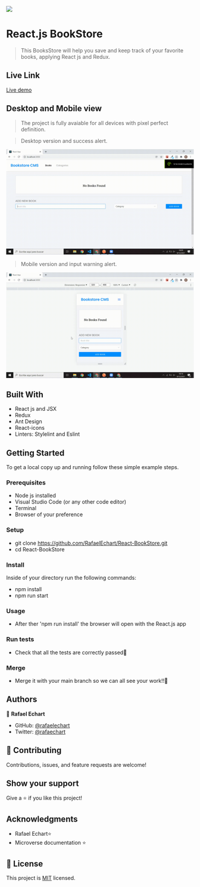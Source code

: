 ![](https://img.shields.io/badge/Microverse-blueviolet)

# React.js BookStore

> This BooksStore will help you save and keep track of your favorite books, applying React js and Redux.

## Live Link

[Live demo](https://rafaelechart.github.io/React-BookStore/build)

## Desktop and Mobile view

> The project is fully avaiable for all devices with pixel perfect definition. 

> Desktop version and success alert.

![screenshot](./src/README/desktopView.gif)

> Mobile version and input warning alert.

![screenshot](./src/README/mobileView.gif)



## Built With

- React js and JSX
- Redux
- Ant Design
- React-icons
- Linters: Stylelint and Eslint


## Getting Started

To get a local copy up and running follow these simple example steps.

### Prerequisites

- Node js installed
- Visual Studio Code (or any other code editor)
- Terminal
- Browser of your preference

### Setup

- git clone https://github.com/RafaelEchart/React-BookStore.git
- cd React-BookStore

### Install

Inside of your directory run the following commands:

- npm install 
- npm run start

### Usage

- After ther 'npm run install' the browser will open with the React.js app


### Run tests

- Check that all the tests are correctly passed🤝

### Merge

- Merge it with your main branch so we can all see your work!!🤝


## Authors

👤 **Rafael Echart**

- GitHub: [@rafaelechart](https://github.com/rafaelechart)
- Twitter: [@rafaechart](https://twitter.com/rafaechart)


## 🤝 Contributing

Contributions, issues, and feature requests are welcome!


## Show your support

Give a ⭐️ if you like this project!

## Acknowledgments

- Rafael Echart⭐️
- Microverse documentation ⭐️

## 📝 License

This project is [MIT](./MIT.md) licensed.